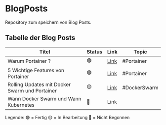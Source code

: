 # BlogPosts

Repository zum speichern von Blog Posts.

## Tabelle der Blog Posts

| Titel                                          | Status | Link                                               | Topic        |
| ---------------------------------------------- | ------ | -------------------------------------------------- | ------------ |
| Warum Portainer ?                              | 🟢    | [Link](Portainer/WarumPortainer/WarumPortainer.md) | #Portainer   |
| 5 Wichtige Features von Portainer              | 🟢    | [Link](Portainer/5Features/5Features.md)           | #Portainer   |
| Rolling Updates mit Docker Swarm und Portainer | 🟡    | [Link](Portainer/ZeroDowntime/ZeroDowntime.md)     | #DockerSwarm |
| Wann Docker Swarm und Wann Kubernetes          | 🔴    | Link                                               |              |

Legende: 🟢 = Fertig 🟡 = In Bearbeitung 🔴 = Nicht Begonnen